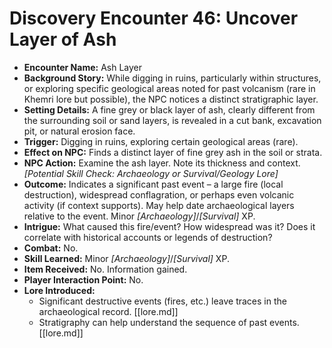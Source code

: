 # Discovery Encounter 46: Uncover Layer of Ash

*   **Encounter Name:** Ash Layer
*   **Background Story:** While digging in ruins, particularly within structures, or exploring specific geological areas noted for past volcanism (rare in Khemri lore but possible), the NPC notices a distinct stratigraphic layer.
*   **Setting Details:** A fine grey or black layer of ash, clearly different from the surrounding soil or sand layers, is revealed in a cut bank, excavation pit, or natural erosion face.
*   **Trigger:** Digging in ruins, exploring certain geological areas (rare).
*   **Effect on NPC:** Finds a distinct layer of fine grey ash in the soil or strata.
*   **NPC Action:** Examine the ash layer. Note its thickness and context. *[Potential Skill Check: Archaeology or Survival/Geology Lore]*
*   **Outcome:** Indicates a significant past event – a large fire (local destruction), widespread conflagration, or perhaps even volcanic activity (if context supports). May help date archaeological layers relative to the event. Minor *[Archaeology]*/*[Survival]* XP.
*   **Intrigue:** What caused this fire/event? How widespread was it? Does it correlate with historical accounts or legends of destruction?
*   **Combat:** No.
*   **Skill Learned:** Minor *[Archaeology]*/*[Survival]* XP.
*   **Item Received:** No. Information gained.
*   **Player Interaction Point:** No.
*   **Lore Introduced:**
    *   Significant destructive events (fires, etc.) leave traces in the archaeological record. \[[lore.md]]
    *   Stratigraphy can help understand the sequence of past events. \[[lore.md]] 